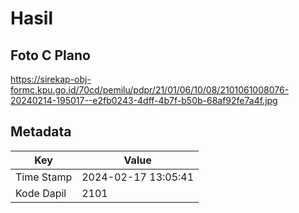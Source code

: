 # Hasil

## Foto C Plano

https://sirekap-obj-formc.kpu.go.id/70cd/pemilu/pdpr/21/01/06/10/08/2101061008076-20240214-195017--e2fb0243-4dff-4b7f-b50b-68af92fe7a4f.jpg


## Metadata

| Key        | Value               |
| ---------- | ------------------- |
| Time Stamp | 2024-02-17 13:05:41 |
| Kode Dapil | 2101                |



